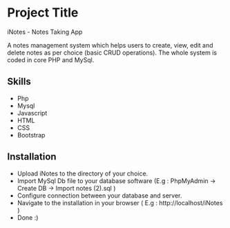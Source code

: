 
# Project Title

iNotes - Notes Taking App

A notes management system which helps users to create,
view, edit and delete notes as per choice (basic CRUD operations).
The whole system is coded in core PHP and MySql.
## Skills
* Php
* Mysql
* Javascript
* HTML
* CSS
* Bootstrap
## Installation
* Upload iNotes to the directory of your choice.
* Import MySql Db file to your database software (E.g : PhpMyAdmin -> Create DB -> Import notes (2).sql )
* Configure connection between your database and server.
* Navigate to the installation in your browser ( E.g : http://localhost/iNotes )
* Done :)



